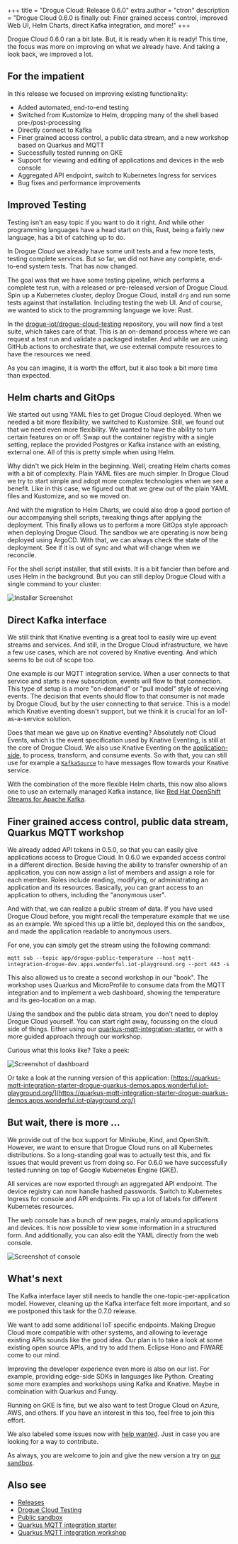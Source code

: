+++
title = "Drogue Cloud: Release 0.6.0"
extra.author = "ctron"
description = "Drogue Cloud 0.6.0 is finally out: Finer grained access control, improved Web UI, Helm Charts, direct Kafka integration, and more!"
+++

Drogue Cloud 0.6.0 ran a bit late. But, it is ready when it is ready! This time, the focus was more on improving on what we already have. And taking a look back, we improved a lot.

<!-- more -->

## For the impatient

In this release we focused on improving existing functionality:

* Added automated, end-to-end testing
* Switched from Kustomize to Helm, dropping many of the shell based pre-/post-processing
* Directly connect to Kafka
* Finer grained access control, a public data stream, and a new workshop based on Quarkus and MQTT
* Successfully tested running on GKE
* Support for viewing and editing of applications and devices in the web console
* Aggregated API endpoint, switch to Kubernetes Ingress for services
* Bug fixes and performance improvements

## Improved Testing

Testing isn't an easy topic if you want to do it right. And while other programming languages have a head start on this,
Rust, being a fairly new language, has a bit of catching up to do.

In Drogue Cloud we already have some unit tests and a few more tests, testing complete services. But so far, we did not
have any complete, end-to-end system tests. That has now changed.

The goal was that we have some testing pipeline, which performs a complete test run, with a released or pre-released
version of Drogue Cloud. Spin up a Kubernetes cluster, deploy Drogue Cloud, install `drg` and run some tests against
that installation. Including testing the web UI. And of course, we wanted to stick to the programming language we
love: Rust.

In the [drogue-iot/drogue-cloud-testing](https://github.com/drogue-iot/drogue-cloud-testing) repository, you will now
find a test suite, which takes care of that. This is an on-demand process where we can request a test run and validate
a packaged installer. And while we are using GitHub actions to orchestrate that, we use external compute resources to
have the resources we need.

As you can imagine, it is worth the effort, but it also took a bit more time than expected.

## Helm charts and GitOps

We started out using YAML files to get Drogue Cloud deployed. When we needed a bit more flexibility, we switched to
Kustomize. Still, we found out that we need even more flexibility. We wanted to have the ability to turn certain
features on or off. Swap out the container registry with a single setting, replace the provided Postgres or Kafka
instance with an existing, external one. All of this is pretty simple when using Helm.

Why didn't we pick Helm in the beginning. Well, creating Helm charts comes with a bit of complexity. Plain YAML files
are much simpler. In Drogue Cloud we try to start simple and adopt more complex technologies when we see a benefit.
Like in this case, we figured out that we grew out of the plain YAML files and Kustomize, and so we moved on.

And with the migration to Helm Charts, we could also drop a good portion of our accompanying shell scripts, tweaking
things after applying the deployment. This finally allows us to perform a more GitOps style approach when deploying
Drogue Cloud. The sandbox we are operating is now being deployed using ArgoCD. With that, we can always check the state
of the deployment. See if it is out of sync and what will change when we reconcile.

For the shell script installer, that still exists. It is a bit fancier than before and uses Helm in the background. But
you can still deploy Drogue Cloud with a single command to your cluster:

![Installer Screenshot](installer.png)

## Direct Kafka interface

We still think that Knative eventing is a great tool to easily wire up event streams and services. And still, in the
Drogue Cloud infrastructure, we have a few use cases, which are not covered by Knative eventing. And which seems to be
out of scope too.

One example is our MQTT integration service. When a user connects to that service and starts a new subscription, events
will flow to that connection. This type of setup is a more "on-demand" or "pull model" style of receiving events. The
decision that events should flow to that consumer is not made by Drogue Cloud, but by the user connecting to that
service. This is a model which Knative eventing doesn't support, but we think it is crucial for an IoT-as-a-service
solution.

Does that mean we gave up on Knative eventing? Absolutely not! Cloud Events, which is the event specification used by
Knative Eventing, is still at the core of Drogue Cloud. We also use Knative Eventing on the [application-side](https://book.drogue.io/drogue-cloud/dev/concepts.html#_applications), to
process, transform, and consume events. So with that, you can still use for example a
[`KafkaSource`](https://knative.dev/docs/eventing/samples/kafka/source/) to have messages flow towards your Knative
service.

With the combination of the more flexible Helm charts, this now also allows one to use an externally managed Kafka
instance, like [Red Hat OpenShift Streams for Apache Kafka](https://developers.redhat.com/products/red-hat-openshift-streams-for-apache-kafka/getting-started).

## Finer grained access control, public data stream, Quarkus MQTT workshop

We already added API tokens in 0.5.0, so that you can easily give applications access to Drogue Cloud. In 0.6.0 we
expanded access control in a different direction. Beside having the ability to transfer ownership of an application,
you can now assign a list of members and assign a role for each member. Roles include reading, modifying, or
administrating an application and its resources. Basically, you can grant access to an application to others,
including the "anonymous user".

And with that, we can realize a public stream of data. If you have used Drogue Cloud before, you might recall the
temperature example that we use as an example. We spiced this up a little bit, deployed this on the sandbox, and made
the application readable to anonymous users.

For one, you can simply get the stream using the following command:

~~~
mqtt sub --topic app/drogue-public-temperature --host mqtt-integration-drogue-dev.apps.wonderful.iot-playground.org --port 443 -s
~~~

This also allowed us to create a second workshop in our "book". The workshop uses Quarkus and
MicroProfile to consume data from the MQTT integration and to implement a web dashboard, showing the temperature and its
geo-location on a map.

Using the sandbox and the public data stream, you don't need to deploy Drogue Cloud yourself. You can start right
away, focussing on the cloud side of things. Either using our [quarkus-mqtt-integration-starter](https://github.com/drogue-iot/quarkus-mqtt-integration-starter), or with a more guided approach through our workshop.

Curious what this looks like? Take a peek:

![Screenshot of dashboard](mqtt-starter.png)

Or take a look at the running version of this application: [https://quarkus-mqtt-integration-starter-drogue-quarkus-demos.apps.wonderful.iot-playground.org/](https://quarkus-mqtt-integration-starter-drogue-quarkus-demos.apps.wonderful.iot-playground.org/)

## But wait, there is more …

We provide out of the box support for Minikube, Kind, and OpenShift. However, we want to ensure that Drogue Cloud runs
on all Kubernetes distributions. So a long-standing goal was to actually test this, and fix issues that would
prevent us from doing so. For 0.6.0 we have successfully tested running on top of Google Kubernetes Engine (GKE).

All services are now exported through an aggregated API endpoint. The device registry can now handle hashed passwords.
Switch to Kubernetes Ingress for console and API endpoints. Fix up a lot of labels for different Kubernetes resources.

The web console has a bunch of new pages, mainly around applications and devices. It is now possible to view some
information in a structured form. And additionally, you can also edit the YAML directly from the web console.

![Screenshot of console](web-console.png)

## What's next

The Kafka interface layer still needs to handle the one-topic-per-application model. However, cleaning up the Kafka
interface felt more important, and so we postponed this task for the 0.7.0 release.

We want to add some additional IoT specific endpoints. Making Drogue Cloud more compatible with other systems, and
allowing to leverage existing APIs sounds like the good idea. Our plan is to take a look at some existing open source
APIs, and try to add them. Eclipse Hono and FIWARE come to our mind.

Improving the developer experience even more is also on our list. For example, providing edge-side SDKs in languages
like Python. Creating some more examples and workshops using Kafka and Knative. Maybe in combination with
Quarkus and Funqy.

Running on GKE is fine, but we also want to test Drogue Cloud on Azure, AWS, and others. If you have an interest in
this too, feel free to join this effort.

We also labeled some issues now with [help wanted](https://github.com/drogue-iot/drogue-cloud/issues?q=is%3Aissue+is%3Aopen+label%3A%22help+wanted%22). Just in case you are looking for a way to contribute. 

As always, you are welcome to join and give the new version a try on [our sandbox](https://sandbox.drogue.cloud).

## Also see

* [Releases](https://github.com/drogue-iot/drogue-cloud/releases)
* [Drogue Cloud Testing](https://github.com/drogue-iot/drogue-cloud-testing)
* [Public sandbox](https://sandbox.drogue.cloud)
* [Quarkus MQTT integration starter](https://github.com/drogue-iot/quarkus-mqtt-integration-starter)
* [Quarkus MQTT integration workshop](https://book.drogue.io/drogue-workshops/quarkus-mqtt-starter/index.html)
